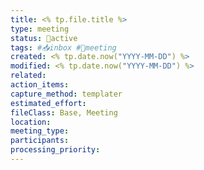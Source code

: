 ```yaml
---
title: <% tp.file.title %>
type: meeting
status: 🔄active
tags: #📥inbox #🤝meeting 
created: <% tp.date.now("YYYY-MM-DD") %>
modified: <% tp.date.now("YYYY-MM-DD") %>
related:
action_items:
capture_method: templater
estimated_effort:
fileClass: Base, Meeting
location:
meeting_type:
participants:
processing_priority:
---
```

